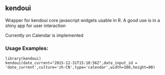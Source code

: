 ## kendoui

Wrapper for kendoui core javascript widgets usable in R. A good use is in a shiny app for user interaction 

Currently on Calendar is implemented

### Usage Examples:

```
library(kendoui)
kendoui(date_current="2015-12-31T15:10:56Z",date_input_id = 'date_current',culture='zh-CN',type='calendar',width=100,height=80)
```
